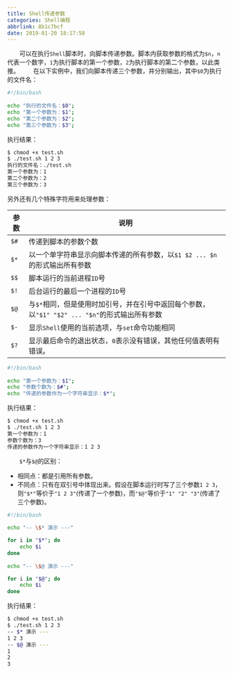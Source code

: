 ```yaml
---
title: Shell传递参数
categories: Shell编程
abbrlink: 8b1c7bcf
date: 2019-01-20 18:17:58
---
```

&emsp;&emsp;可以在执行`Shell`脚本时，向脚本传递参数。脚本内获取参数的格式为`$n`，`n`代表一个数字，`1`为执行脚本的第一个参数，`2`为执行脚本的第二个参数，以此类推。
&emsp;&emsp;在以下实例中，我们向脚本传递三个参数，并分别输出，其中`$0`为执行的文件名：

``` bash
#!/bin/bash
​
echo "执行的文件名：$0";
echo "第一个参数为：$1";
echo "第二个参数为：$2";
echo "第三个参数为：$3";
```

执行结果：

``` bash
$ chmod +x test.sh
$ ./test.sh 1 2 3
执行的文件名：./test.sh
第一个参数为：1
第二个参数为：2
第三个参数为：3
```

另外还有几个特殊字符用来处理参数：

参数 | 说明
-----|----
`$#` | 传递到脚本的参数个数
`$*` | 以一个单字符串显示向脚本传递的所有参数，以`$1 $2 ... $n`的形式输出所有参数
`$$` | 脚本运行的当前进程`ID`号
`$!` | 后台运行的最后一个进程的`ID`号
`$@` | 与`$*`相同，但是使用时加引号，并在引号中返回每个参数，以`"$1" "$2" ... "$n"`的形式输出所有参数
`$-` | 显示`Shell`使用的当前选项，与`set`命令功能相同
`$?` | 显示最后命令的退出状态，`0`表示没有错误，其他任何值表明有错误。

``` bash
#!/bin/bash
​
echo "第一个参数为：$1";
echo "参数个数为：$#";
echo "传递的参数作为一个字符串显示：$*";
```

执行结果：

``` bash
$ chmod +x test.sh
$ ./test.sh 1 2 3
第一个参数为：1
参数个数为：3
传递的参数作为一个字符串显示：1 2 3
```

&emsp;&emsp;`$*`与`$@`的区别：

- 相同点：都是引用所有参数。
- 不同点：只有在双引号中体现出来。假设在脚本运行时写了三个参数`1 2 3`，则`"$*"`等价于`"1 2 3"`(传递了一个参数)，而`"$@"`等价于`"1" "2" "3"`(传递了三个参数)。

``` bash
#!/bin/bash
​
echo "-- \$* 演示 ---"

for i in "$*"; do
    echo $i
done
​
echo "-- \$@ 演示 ---"

for i in "$@"; do
    echo $i
done
```

执行结果：

``` bash
$ chmod +x test.sh
$ ./test.sh 1 2 3
-- $* 演示 ---
1 2 3
-- $@ 演示 ---
1
2
3
```